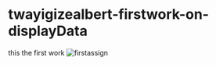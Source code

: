 # twayigizealbert-firstwork-on-displayData
this the first work
![firstassign](https://user-images.githubusercontent.com/99047649/174987012-29cd1ff3-80cf-4951-9fce-648d1a4a48ab.png)
